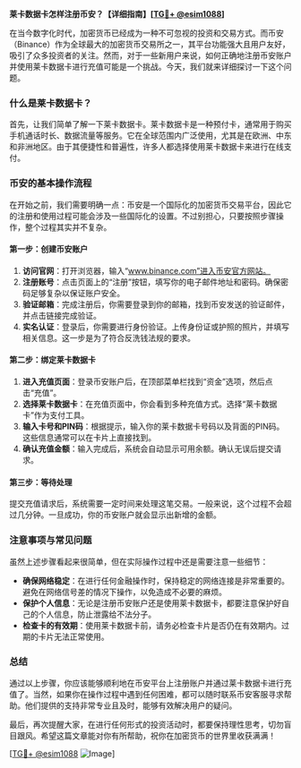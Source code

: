 **莱卡数据卡怎样注册币安？【详细指南】[[TG💪+ @esim1088](https://t.me/s/esim1088)]**

在当今数字化时代，加密货币已经成为一种不可忽视的投资和交易方式。而币安（Binance）作为全球最大的加密货币交易所之一，其平台功能强大且用户友好，吸引了众多投资者的关注。然而，对于一些新用户来说，如何正确地注册币安账户并使用莱卡数据卡进行充值可能是一个挑战。今天，我们就来详细探讨一下这个问题。

### 什么是莱卡数据卡？

首先，让我们简单了解一下莱卡数据卡。莱卡数据卡是一种预付卡，通常用于购买手机通话时长、数据流量等服务。它在全球范围内广泛使用，尤其是在欧洲、中东和非洲地区。由于其便捷性和普遍性，许多人都选择使用莱卡数据卡来进行在线支付。

### 币安的基本操作流程

在开始之前，我们需要明确一点：币安是一个国际化的加密货币交易平台，因此它的注册和使用过程可能会涉及一些国际化的设置。不过别担心，只要按照步骤操作，整个过程其实并不复杂。

#### 第一步：创建币安账户

1. **访问官网**：打开浏览器，输入“www.binance.com”进入币安官方网站。
2. **注册账号**：点击页面上的“注册”按钮，填写你的电子邮件地址和密码。确保密码足够复杂以保证账户安全。
3. **验证邮箱**：完成注册后，你需要登录到你的邮箱，找到币安发送的验证邮件，并点击链接完成验证。
4. **实名认证**：登录后，你需要进行身份验证。上传身份证或护照的照片，并填写相关信息。这一步是为了符合反洗钱法规的要求。

#### 第二步：绑定莱卡数据卡

1. **进入充值页面**：登录币安账户后，在顶部菜单栏找到“资金”选项，然后点击“充值”。
2. **选择莱卡数据卡**：在充值页面中，你会看到多种充值方式。选择“莱卡数据卡”作为支付工具。
3. **输入卡号和PIN码**：根据提示，输入你的莱卡数据卡号码以及背面的PIN码。这些信息通常可以在卡片上直接找到。
4. **确认充值金额**：输入完成后，系统会自动显示可用余额。确认无误后提交请求。

#### 第三步：等待处理

提交充值请求后，系统需要一定时间来处理这笔交易。一般来说，这个过程不会超过几分钟。一旦成功，你的币安账户就会显示出新增的金额。

### 注意事项与常见问题

虽然上述步骤看起来很简单，但在实际操作过程中还是需要注意一些细节：

- **确保网络稳定**：在进行任何金融操作时，保持稳定的网络连接是非常重要的。避免在网络信号差的情况下操作，以免造成不必要的麻烦。
- **保护个人信息**：无论是注册币安账户还是使用莱卡数据卡，都要注意保护好自己的个人信息，防止泄露给不法分子。
- **检查卡的有效期**：使用莱卡数据卡前，请务必检查卡片是否仍在有效期内。过期的卡片无法正常使用。

### 总结

通过以上步骤，你应该能够顺利地在币安平台上注册账户并通过莱卡数据卡进行充值了。当然，如果你在操作过程中遇到任何困难，都可以随时联系币安客服寻求帮助。他们提供的支持非常专业且及时，能够有效解决用户的疑问。

最后，再次提醒大家，在进行任何形式的投资活动时，都要保持理性思考，切勿盲目跟风。希望这篇文章能对你有所帮助，祝你在加密货币的世界里收获满满！

[[TG💪+ @esim1088](https://t.me/s/esim1088) ![Image](https://i.postimg.cc/4NQfJmqS/Snipaste-2025-05-13-00-14-12.png)]
